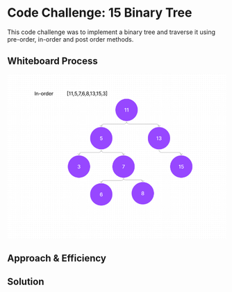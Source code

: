 # Code Challenge: 15 Binary Tree
<!-- Description of the challenge -->
This code challenge was to implement a binary  tree and traverse it using pre-order, in-order and post order methods.

## Whiteboard Process
<!-- Embedded whiteboard image -->
![In-Order](./tree.png)
## Approach & Efficiency
<!-- What approach did you take? Why? What is the Big O space/time for this approach? -->

## Solution
<!-- Show how to run your code, and examples of it in action -->
